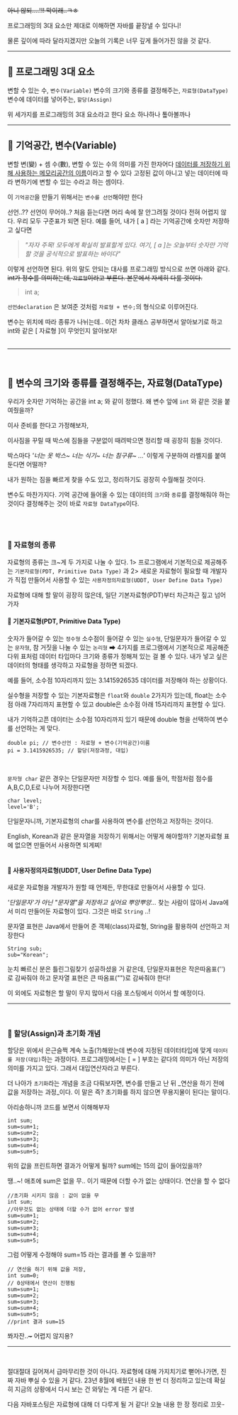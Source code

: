 <p><del>아니 않되....</del>!<del>!! 막이래..ㅋㅎ</del></p>
<p>프로그래밍의 3대 요소만 제대로 이해하면
자바를 끝장낼 수 있다니!</p>
<p>물론 깊이에 따라 달라지겠지만
오늘의 기록은 너무 깊게 들어가진 않을 것 같다. </p>
<hr />
<h2 id="🧐-프로그래밍-3대-요소">🧐 프로그래밍 3대 요소</h2>
<p>변할 수 있는 수, <code>변수(Variable)</code>
변수의 크기와 종류를 결정해주는, <code>자료형(DataType)</code>
변수에 데이터를 넣어주는, <code>할당(Assign)</code></p>
<p>위 세가지를 프로그래밍의 3대 요소라고 한다
요소 하나하나 톺아볼까나</p>
<hr />
<h2 id="💨-기억공간-변수variable">💨 기억공간, 변수(Variable)</h2>
<p>변할 변(變) + 셈 수(數), 변할 수 있는 수의 의미를 가진 한자어다
<u>데이터를 저장하기 위해 사용하는 메모리공간의 이름</u>이라고 할 수 있다
고정된 값이 아니고 넣는 데이터에 따라 변하기에 변할 수 있는 수라고 하는 셈이다.</p>
<p>이 <code>기억공간</code>을 만들기 위해서는 <code>변수를 선언</code>해야만 한다</p>
<p>선언..?? 선언이 무어야..?
처음 듣는다면 머리 속에 잘 안그려질 것이다<img alt="" src="https://velog.velcdn.com/images/juuunie/post/e5651937-54bd-4dff-ac63-3f31e9a381b5/image.png" /> 전혀 어렵지 않다. 우리 모두 구준표가 되면 된다.
예를 들어, 내가 [ a ] 라는 기억공간에 숫자만 저장하고 싶다면</p>
<blockquote>
<p><em>&quot;자자 주목! 모두에게 확실히 발표할게 있다.
 여기, [ a ]는 오늘부터 숫자만 기억할 것을 공식적으로 발표하는 바이다&quot;</em></p>
</blockquote>
<p>이렇게 선언하면 된다.
위의 말도 안되는 대사를 프로그래밍 방식으로 쓰면 아래와 같다.
<del>int가 정수를 의미하는데, <code>자료형</code>이라고 부른다. 본문에서 자세히 다룰 것이다.</del></p>
<blockquote>
<p>int a;</p>
</blockquote>
<p><code>선언declaration</code> 은 보여준 것처럼 <code>자료형 + 변수;</code>의 형식으로 이루어진다.</p>
<p>변수는 위치에 따라 종류가 나뉘는데..
이건 차차 클래스 공부하면서 알아보기로 하고
int와 같은 [ 자료형 ]이 무엇인지 알아보자!<br />
<br /></p>
<hr />
<br />

<h2 id="💨-변수의-크기와-종류를-결정해주는-자료형datatype">💨 변수의 크기와 종류를 결정해주는, 자료형(DataType)</h2>
<p>우리가 숫자만 기억하는 공간을 int a; 와 같이 정했다.
왜 변수 앞에 <code>int</code> 와 같은 것을 붙여줬을까?</p>
<p><img alt="" src="https://velog.velcdn.com/images/juuunie/post/da4c6a64-b711-4be5-b75b-f145a09afc14/image.png" />이사 준비를 한다고 가정해보자,</p>
<p>이사짐을 꾸릴 때 박스에 짐들을 구분없이 때려박으면
정리할 때 굉장히 힘들 것이다.</p>
<p>박스마다 <em>'너는 옷 박스~ 너는 식기~ 너는 침구류~ ...'</em> 
이렇게 구분하여 라벨지를 붙여 둔다면 어떨까?</p>
<p>내가 원하는 짐을 빠르게 찾을 수도 있고,
정리하기도 굉장히 수월해질 것이다.
<img alt="" src="https://velog.velcdn.com/images/juuunie/post/6e87cdf2-840a-4b3e-badb-397fd3ee0c32/image.png" /></p>
<p>변수도 마찬가지다.
기억 공간에 들어올 수 있는 데이터의 <code>크기</code>와 <code>종류</code>를 결정해줘야 하는 것이다
결정해주는 것이 바로 <code>자료형 DataType</code>이다.</p>
<p><br /><br /></p>
<h3 id="💢-자료형의-종류">💢 자료형의 종류</h3>
<p>자료형의 종류는 크~게 두 가지로 나눌 수 있다.
1&gt; 프로그램에서 기본적으로 제공해주는 <code>기본자료형(PDT, Primitive Data Type)</code> 과
2&gt; 새로운 자료형이 필요할 때 개발자가 직접 만들어서 사용할 수 있는 <code>사용자정의자료형(UDDT, User Define Data Type)</code> </p>
<p>자료형에 대해 할 말이 굉장히 많은데,
일단 기본자료형(PDT)부터 차근차근 짚고 넘어가자</p>
<h4 id="📍-기본자료형pdt-primitive-data-type">📍 기본자료형(PDT, Primitive Data Type)</h4>
<p>숫자가 들어갈 수 있는 <code>정수형</code>
소수점이 들어갈 수 있는 <code>실수형</code>,
단일문자가 들어갈 수 있는 <code>문자형</code>,
참 거짓을 나눌 수 있는 <code>논리형</code>
➡ 4가지를 프로그램에서 기본적으로 제공해준다<img alt="" src="https://velog.velcdn.com/images/juuunie/post/652e4bbf-3be1-4c3c-b8f3-3cdb3f86d6fd/image.png" />위 표처럼 데이터 타입마다 크기와 종류가 정해져 있는 걸 볼 수 있다.
내가 넣고 싶은 데이터의 형태를 생각하고 자료형을 정하면 되겠다.</p>
<p>예를 들어, 
소수점 10자리까지 있는 3.1415926535 데이터를 저장해야 하는 상황이다.</p>
<p>실수형을 저장할 수 있는 기본자료형은 
<code>float</code>와 <code>double</code> 2가지가 있는데,
float는 소수점 아래 7자리까지 표현할 수 있고 
double은 소수점 아래 15자리까지 표현할 수 있다.</p>
<p>내가 기억하고픈 데이터는 소수점 10자리까지 있기 때문에
double 형을 선택하여 변수를 선언하는 게 맞다.</p>
<pre><code class="language-java">double pi; // 변수선언 : 자료형 + 변수(기억공간)이름
pi = 3.1415926535; // 할당(저장과정, 대입)</code></pre>
<br />

<p><code>문자형 char</code> 같은 경우는 단일문자만 저장할 수 있다.
예를 들어, 학점처럼 점수를 A,B,C,D,E로 나누어 저장한다면</p>
<pre><code class="language-java">char level;
level='B';</code></pre>
<p>단일문자니까, 기본자료형의 char를 사용하여 
변수를 선언하고 저장하는 것이다.</p>
<p>English, Korean과 같은 문자열을 저장하기 위해서는 어떻게 해야할까?
기본자료형 표에 없으면 만들어서 사용하면 되게찌!<br /><br /></p>
<h4 id="📍-사용자정의자료형uddt-user-define-data-type">📍 사용자정의자료형(UDDT, User Define Data Type)</h4>
<p>새로운 자료형을 개발자가 원할 때 언제든,
무한대로 만들어서 사용할 수 있다.</p>
<p><em>'단일문자'가 아닌 &quot;문자열&quot;을 저장하고 싶어요 뿌앙뿌앙...</em>
찾는 사람이 많아서 Java에서 미리 만들어둔 자료형이 있다.
그것은 바로 <code>String</code> ..!</p>
<p>문자열 표현은  Java에서 만들어 준 객체(class)자료형,
String을 활용하여 선언하고 저장한다</p>
<pre><code class="language-java">String sub;
sub=&quot;Korean&quot;;</code></pre>
<p>눈치 빠르신 분은 틀린그림찾기 성공하셨을 거 같은데,
단일문자표현은 작은따옴표('')로 감싸줘야 하고
문자열 표현은 큰 따옴표(&quot;&quot;)로 감싸줘야 한다!</p>
<p>이 외에도 자료형은 할 말이 무지 많아서
다음 포스팅에서 이어서 할 예정이다.
<br /></p>
<hr />
<br />

<h3 id="💨-할당assign과-초기화-개념">💨 할당(Assign)과 초기화 개념</h3>
<p>할당은 위에서 은근슬쩍 계속 노출(?)해왔는데
변수에 지정된 데이터타입에 맞게 <code>데이터를 저장(대입)</code>하는 과정이다.
프로그래밍에서는 [ = ] 부호는 같다의 의미가 아닌 저장의 의미를 가지고 있다. 
그래서 대입연산자라고 부른다.</p>
<p>더 나아가 <code>초기화</code>라는 개념을 조금 다뤄보자면,
변수를 만들고 난 뒤 _연산을 하기 전에 값을 저장하는 과정_이다.
이 말은 즉? 초기화를 하지 않으면 무용지물이 된다는 말이다.</p>
<p>아리송하니까 코드를 보면서 이해해부자</p>
<pre><code class="language-java">int sum;
sum=sum+1;
sum=sum+2;
sum=sum+3;
sum=sum+4;
sum=sum+5;</code></pre>
<p>위의 값을 프린트하면 결과가 어떻게 될까?
sum에는 15의 값이 들어있을까?</p>
<p>땡..~!
애초에 sum은 없을 무.. 이기 때문에
더할 수가 없는 상태이다. 연산을 할 수 없다</p>
<pre><code class="language-java">//초기화 시키지 않음 : 값이 없을 무
int sum; 
//아무것도 없는 상태에 더할 수가 없어 error 발생
sum=sum+1;
sum=sum+2;
sum=sum+3;
sum=sum+4;
sum=sum+5;</code></pre>
<p>그럼 어떻게 수정해야 sum=15 라는 결과를 볼 수 있을까?</p>
<pre><code class="language-java">// 연산을 하기 위해 값을 저장,
int sum=0;
// 0상태에서 연산이 진행됨
sum=sum+1;
sum=sum+2;
sum=sum+3;
sum=sum+4;
sum=sum+5;
//print 결과 sum=15</code></pre>
<p>쫘자잔..<del>~</del>
어렵지 않지용?
<br /></p>
<hr />
<br />

<p>절대절대 길어져서 급마무리한 것이 아니다.
자료형에 대해 가지치기로 뻗어나가면, 진짜 자바 뿌실 수 있을 거 같다.
23년 8월에 배웠던 내용 한 번 더 정리하고 있는데
확실히 지금의 상황에서 다시 보는 건 와닿는 게 다른 거 같다.</p>
<p>다음 자바포스팅은 자료형에 대해 더 다루게 될 거 같다!
오늘 내용 한 장 정리로 끄읏-</p>
<p><img alt="" src="https://velog.velcdn.com/images/juuunie/post/b01ef422-7ca1-4562-9055-e9d6266643aa/image.png" /></p>